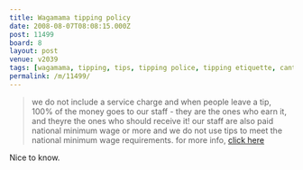 ```yaml
---
title: Wagamama tipping policy
date: 2008-08-07T08:08:15.000Z
post: 11499
board: 8
layout: post
venue: v2039
tags: [wagamama, tipping, tips, tipping police, tipping etiquette, canterbury]
permalink: /m/11499/
---
```

<blockquote>we do not include a service charge and when people leave a tip, 100% of the money goes to our staff - they are the ones who earn it, and theyre the ones who should receive it! our staff are also paid national minimum wage or more and we do not use tips to meet the national minimum wage requirements. for more info, <a href="http://www.wagamama.com/latest/news/from/wagamama/55">click here</a></blockquote>

Nice to know.
